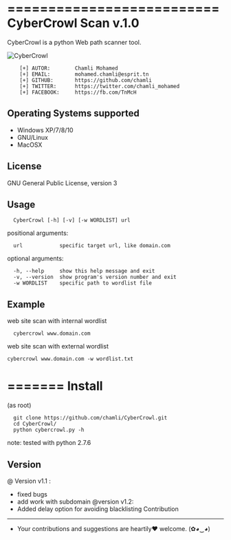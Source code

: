 ==========================
CyberCrowl Scan v.1.0
==========================

CyberCrowl is a python Web path scanner tool.

![CyberCrowl](https://raw.githubusercontent.com/chamli/CyberCrowl/master/cybercrowl.png)

```
    [+] AUTOR:        Chamli Mohamed
    [+] EMAIL:        mohamed.chamli@esprit.tn
    [+] GITHUB:       https://github.com/chamli
    [+] TWITTER:      https://twitter.com/chamli_mohamed
    [+] FACEBOOK:     https://fb.com/TnMcH
```

Operating Systems supported
---------------------------
- Windows XP/7/8/10
- GNU/Linux
- MacOSX

License
-------
GNU General Public License, version 3


Usage
-----

```
  CyberCrowl [-h] [-v] [-w WORDLIST] url
```

positional arguments:

```
  url            specific target url, like domain.com
```
optional arguments:

```
  -h, --help     show this help message and exit
  -v, --version  show program's version number and exit
  -w WORDLIST    specific path to wordlist file
```

Example
-------

web site scan with internal wordlist
```
  cybercrowl www.domain.com
```
web site scan with external wordlist
  ```
  cybercrowl www.domain.com -w wordlist.txt
  ```

=======
Install
=======

(as root)

```
  git clone https://github.com/chamli/CyberCrowl.git
  cd CyberCrowl/
  python cybercrowl.py -h
```

note: tested with python 2.7.6 

Version
-------
@ Version v1.1 : 
- fixed bugs
- add work with subdomain
@version v1.2:
- Added delay option for avoiding blacklisting
Contribution
-------

- Your contributions and suggestions are heartily♥ welcome. (✿◕‿◕)
